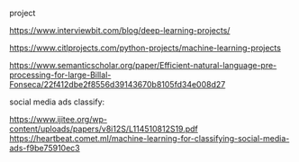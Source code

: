 project

https://www.interviewbit.com/blog/deep-learning-projects/

https://www.citlprojects.com/python-projects/machine-learning-projects

https://www.semanticscholar.org/paper/Efficient-natural-language-pre-processing-for-large-Billal-Fonseca/22f412dbe2f8556d39143670b8105fd34e008d27


social media ads classify:

https://www.ijitee.org/wp-content/uploads/papers/v8i12S/L114510812S19.pdf
https://heartbeat.comet.ml/machine-learning-for-classifying-social-media-ads-f9be75910ec3
